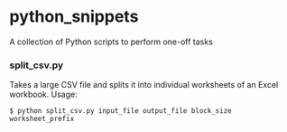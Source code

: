 python_snippets
===============

A collection of Python scripts to perform one-off tasks


### split_csv.py

Takes a large CSV file and splits it into individual worksheets of an Excel workbook.
Usage:

```
$ python split_csv.py input_file output_file block_size worksheet_prefix
```
